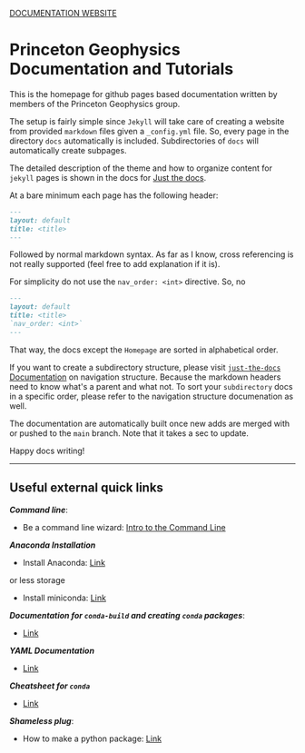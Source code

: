 [DOCUMENTATION WEBSITE](http://princeton-geophysics.github.io)

# Princeton Geophysics Documentation and Tutorials

This is the homepage for github pages based documentation written
by members of the Princeton Geophysics group.

The setup is fairly simple since `Jekyll` will take care of creating a
website from provided `markdown` files given a `_config.yml` file. So,
every page in the directory `docs` automatically is included.
Subdirectories of `docs` will automatically create subpages.

The detailed description of the theme and how to organize content for
`jekyll` pages is shown in the docs for [Just the
docs](`https://just-the-docs.github.io/just-the-docs`).

At a bare minimum each page has the following header:

```markdown
---
layout: default
title: <title>
---
```

Followed by normal markdown syntax. As far as I know, cross referencing
is not really supported (feel free to add explanation if it is).

For simplicity do not use the `nav_order: <int>` directive. So, no

```markdown
---
layout: default
title: <title>
`nav_order: <int>`
---
```

That way, the docs except the `Homepage` are sorted in alphabetical order.

If you want to create a subdirectory structure, please visit
[`just-the-docs`
Documentation](https://just-the-docs.github.io/just-the-docs/docs/navigation-structure)
on navigation structure. Because the markdown headers need to know
what's a parent and what not. To sort your `subdirectory` docs in a
specific order, please refer to the navigation structure documenation
as well.

The documentation are automatically built once new adds are merged
with or pushed to the `main` branch.  Note that it takes a sec to
update.

Happy docs writing!

---

## Useful external quick links

***Command line***:
* Be a command line wizard: [Intro to the Command Line](https://github.com/gabeclass/introcmdline)

***Anaconda Installation***
* Install Anaconda: [Link](https://docs.anaconda.com/anaconda/install/index.html)

or less storage
* Install miniconda: [Link](https://docs.conda.io/en/latest/miniconda.html)

***Documentation for `conda-build` and creating `conda` packages***:
* [Link](https://docs.conda.io/projects/conda-build/en/latest/index.html)

***YAML Documentation***
* [Link](https://yaml.org)

***Cheatsheet for `conda`***
* [Link](https://docs.conda.io/projects/conda/en/4.6.0/_downloads/52a95608c49671267e40c689e0bc00ca/conda-cheatsheet.pdf)

***Shameless plug***:
* How to make a python package: [Link](https://lsawade.github.io/how_to_make_a_python_package/index.html)
